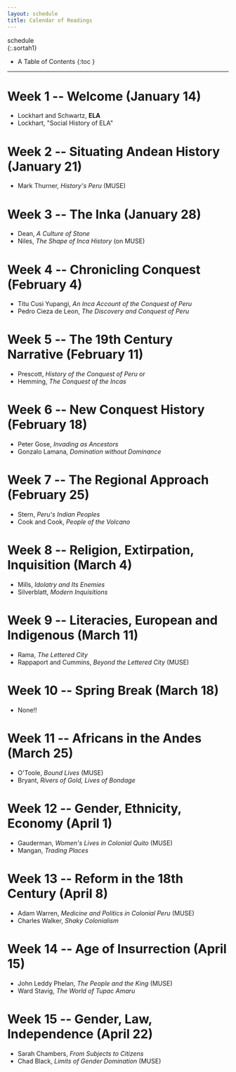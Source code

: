 ```yaml
---
layout: schedule
title: Calendar of Readings
---
```


schedule  
{:.sortah1}

* A Table of Contents
{:toc }

---

# Week 1 -- Welcome (January 14)
*  Lockhart and Schwartz, **ELA**
*  Lockhart, "Social History of ELA"

# Week 2 -- Situating Andean History (January 21) 
* Mark Thurner, *History's Peru* (MUSE)

# Week 3 -- The Inka (January 28) 
*  Dean, *A Culture of Stone*
*  Niles, *The Shape of Inca History*  (on MUSE)

# Week 4 -- Chronicling Conquest (February 4)
*  Titu Cusi Yupangi, *An Inca Account of the Conquest of Peru*    
*  Pedro Cieza de Leon, *The Discovery and Conquest of Peru*    

# Week 5 -- The 19th Century Narrative (February 11)  
*  Prescott, *History of the Conquest of Peru*
or
*  Hemming, *The Conquest of the Incas*

# Week 6 -- New Conquest History (February 18)   
*  Peter Gose, *Invading as Ancestors*  
*  Gonzalo Lamana, *Domination without Dominance*  

# Week 7 -- The Regional Approach (February 25)   
*  Stern, *Peru's Indian Peoples*  
*  Cook and Cook, *People of the Volcano*  

# Week 8 -- Religion, Extirpation, Inquisition (March 4) 
*  Mills, *Idolatry and Its Enemies*
*  Silverblatt, *Modern Inquisitions*

# Week 9 -- Literacies, European and Indigenous (March 11)   
*  Rama, *The Lettered City*  
*  Rappaport and Cummins, *Beyond the Lettered City* (MUSE) 

# Week 10 -- Spring Break (March 18)  
*  None!!

# Week 11 -- Africans in the Andes (March 25)
*  O'Toole, *Bound Lives*  (MUSE)
*  Bryant, *Rivers of Gold, Lives of Bondage*  

# Week 12 -- Gender, Ethnicity, Economy (April 1)
*  Gauderman, *Women's Lives in Colonial Quito*  (MUSE)
*  Mangan, *Trading Places*  

# Week 13 -- Reform in the 18th Century (April 8)
*  Adam Warren, *Medicine and Politics in Colonial Peru*  (MUSE)
*  Charles Walker, *Shaky Colonialism*  

# Week 14 -- Age of Insurrection (April 15)
* John Leddy Phelan, *The People and the King* (MUSE)
* Ward Stavig, *The World of Tupac Amaru*  

# Week 15 -- Gender, Law, Independence (April 22)
*  Sarah Chambers, *From Subjects to Citizens*
*  Chad Black, *Limits of Gender Domination*  (MUSE)
